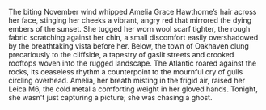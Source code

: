 The biting November wind whipped Amelia Grace Hawthorne’s hair across her face, stinging her cheeks a vibrant, angry red that mirrored the dying embers of the sunset.  She tugged her worn wool scarf tighter, the rough fabric scratching against her chin, a small discomfort easily overshadowed by the breathtaking vista before her.  Below, the town of Oakhaven clung precariously to the cliffside, a tapestry of gaslit streets and crooked rooftops woven into the rugged landscape.  The Atlantic roared against the rocks, its ceaseless rhythm a counterpoint to the mournful cry of gulls circling overhead.  Amelia, her breath misting in the frigid air, raised her Leica M6, the cold metal a comforting weight in her gloved hands. Tonight, she wasn't just capturing a picture; she was chasing a ghost.
